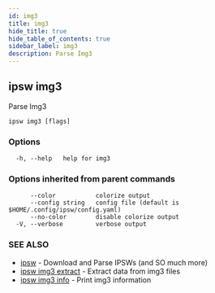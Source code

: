 ```yaml
---
id: img3
title: img3
hide_title: true
hide_table_of_contents: true
sidebar_label: img3
description: Parse Img3
---
```

## ipsw img3

Parse Img3

```
ipsw img3 [flags]
```

### Options

```
  -h, --help   help for img3
```

### Options inherited from parent commands

```
      --color           colorize output
      --config string   config file (default is $HOME/.config/ipsw/config.yaml)
      --no-color        disable colorize output
  -V, --verbose         verbose output
```

### SEE ALSO

* [ipsw](/docs/cli/ipsw)	 - Download and Parse IPSWs (and SO much more)
* [ipsw img3 extract](/docs/cli/ipsw/img3/extract)	 - Extract data from img3 files
* [ipsw img3 info](/docs/cli/ipsw/img3/info)	 - Print img3 information

